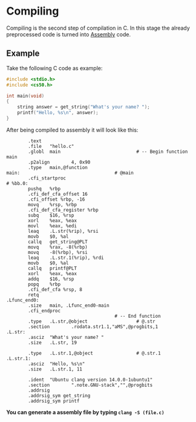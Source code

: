 # Compiling
Compiling is the second step of compilation in C.
In this stage the already preprocessed code is turned into [Assembly](Assembly) code.

## Example
Take the following C code as example:

```c
#include <stdio.h>
#include <cs50.h>

int main(void)
{
    string answer = get_string("What's your name? ");
    printf("Hello, %s\n", answer);
}
```

After being compiled to assembly it will look like this:

```assembly
        .text
        .file   "hello.c"
        .globl  main                            # -- Begin function main
        .p2align        4, 0x90
        .type   main,@function
main:                                   # @main
        .cfi_startproc
# %bb.0:
        pushq   %rbp
        .cfi_def_cfa_offset 16
        .cfi_offset %rbp, -16
        movq    %rsp, %rbp
        .cfi_def_cfa_register %rbp
        subq    $16, %rsp
        xorl    %eax, %eax
        movl    %eax, %edi
        leaq    .L.str(%rip), %rsi
        movb    $0, %al
        callq   get_string@PLT
        movq    %rax, -8(%rbp)
        movq    -8(%rbp), %rsi
        leaq    .L.str.1(%rip), %rdi
        movb    $0, %al
        callq   printf@PLT
        xorl    %eax, %eax
        addq    $16, %rsp
        popq    %rbp
        .cfi_def_cfa %rsp, 8
        retq
.Lfunc_end0:
        .size   main, .Lfunc_end0-main
        .cfi_endproc
                                        # -- End function
        .type   .L.str,@object                  # @.str
        .section        .rodata.str1.1,"aMS",@progbits,1
.L.str:
        .asciz  "What's your name? "
        .size   .L.str, 19

        .type   .L.str.1,@object                # @.str.1
.L.str.1:
        .asciz  "Hello, %s\n"
        .size   .L.str.1, 11

        .ident  "Ubuntu clang version 14.0.0-1ubuntu1"
        .section        ".note.GNU-stack","",@progbits
        .addrsig
        .addrsig_sym get_string
        .addrsig_sym printf
```

**You can generate a assembly file by typing `clang -S (file.c)`**
